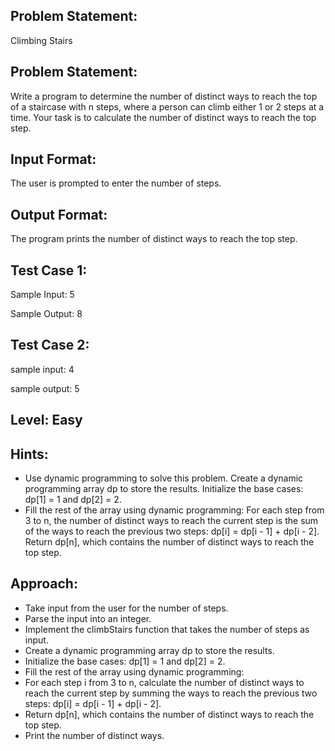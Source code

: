 ## Problem Statement:
Climbing Stairs

## Problem Statement:
Write a program to determine the number of distinct ways to reach the top of a staircase with n steps, where a person can climb either 1 or 2 steps at a time. Your task is to calculate the number of distinct ways to reach the top step.


## Input Format:
The user is prompted to enter the number of steps.


## Output Format:
The program prints the number of distinct ways to reach the top step.


## Test Case 1:
Sample Input:
5

Sample Output:
8

## Test Case 2:
sample input: 
4

sample output:
5

## Level: Easy

## Hints:
- Use dynamic programming to solve this problem.
Create a dynamic programming array dp to store the results.
Initialize the base cases: dp[1] = 1 and dp[2] = 2.
- Fill the rest of the array using dynamic programming:
For each step from 3 to n, the number of distinct ways to reach the current step is the sum of the ways to reach the previous two steps: dp[i] = dp[i - 1] + dp[i - 2].
Return dp[n], which contains the number of distinct ways to reach the top step.

## Approach:
- Take input from the user for the number of steps.
- Parse the input into an integer.
- Implement the climbStairs function that takes the number of steps as input.
- Create a dynamic programming array dp to store the results.
- Initialize the base cases: dp[1] = 1 and dp[2] = 2.
- Fill the rest of the array using dynamic programming:
- For each step i from 3 to n, calculate the number of distinct ways to reach the current step by summing the ways to reach the previous two steps: dp[i] = dp[i - 1] + dp[i - 2].
- Return dp[n], which contains the number of distinct ways to reach the top step.
- Print the number of distinct ways.
